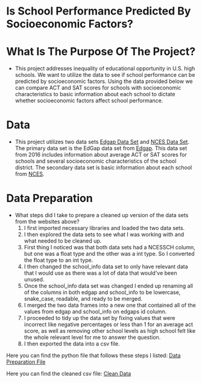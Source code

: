 # Is School Performance Predicted By Socioeconomic Factors?

# What Is The Purpose Of The Project?
- This project addresses inequality of educational opportunity in U.S. high schools. We want to utilize the data to see if school performance can be predicted by socioeconomic factors. Using the data provided below we can compare ACT and SAT scores for schools with socioeconomic characteristics to basic information about each school to dictate whether socioeconomic factors affect school performance.  

# Data
- This project utilizes two data sets [Edgap Data Set](https://github.com/varelandrew/Education/blob/main/EdGap_data.xlsx) and [NCES Data Set](https://www.dropbox.com/s/lkl5nvcdmwyoban/ccd_sch_029_1617_w_1a_11212017.csv?dl=0). The primary data set is the EdGap data set from [Edgap](https://www.edgap.org/#5/37.875/-96.987). This data set from 2016 includes information about average ACT or SAT scores for schools and several socioeconomic characteristics of the school district. The secondary data set is basic information about each school from [NCES](https://nces.ed.gov/ccd/pubschuniv.asp).

# Data Preparation
- What steps did I take to prepare a cleaned up version of the data sets from the websites above?
  1. I first imported necessary libraries and loaded the two data sets.
  2. I then explored the data sets to see what I was working with and what needed to be cleaned up.
  3. First thing I noticed was that both data sets had a NCESSCH column, but one was a float type and the other was a int type. So I converted the float type to an int type.
  4. I then changed the school_info data set to only have relevant data that I would use as there was a lot of data that would've been unused.
  5. Once the school_info data set was changed I ended up renaming all of the columns in both edgap and school_info to be lowercase, snake_case, readable, and ready to be merged.
  6. I merged the two data frames into a new one that contained all of the values from edgap and school_info on edgaps id column.
  7. I proceeded to tidy up the data set by fixing values that were incorrect like negative percentages or less than 1 for an average act score, as well as removing other school levels as high school felt like the whole relevant level for me to answer the question.
  8. I then exported the data into a csv file.
  
 Here you can find the python file that follows these steps I listed: [Data Preparation File](https://github.com/varelandrew/Education/blob/main/Andrew_Varela_DATA_3320_Education_Inequality_Data_Preparation_Template.ipynb)
 
 Here you can find the cleaned csv file: [Clean Data](https://github.com/varelandrew/Education/blob/main/clean_education.csv)
